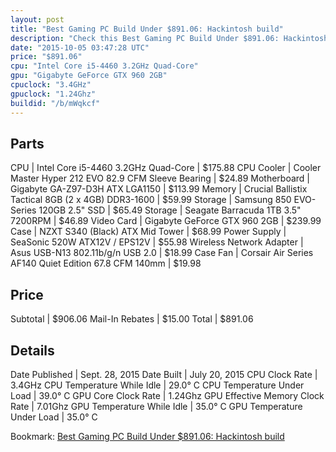 ```yaml
---
layout: post
title: "Best Gaming PC Build Under $891.06: Hackintosh build"
description: "Check this Best Gaming PC Build Under $891.06: Hackintosh build. CPU: Intel Core i5-4460 3.2GHz Quad-Core, CPU Cooler: Cooler Master Hyper 212 EVO 82.9 CFM Sleeve Bearing,"
date: "2015-10-05 03:47:28 UTC"
price: "$891.06"
cpu: "Intel Core i5-4460 3.2GHz Quad-Core"
gpu: "Gigabyte GeForce GTX 960 2GB"
cpuclock: "3.4GHz"
gpuclock: "1.24Ghz"
buildid: "/b/mWqkcf"
---
```


## Parts

CPU | Intel Core i5-4460 3.2GHz Quad-Core | $175.88
CPU Cooler | Cooler Master Hyper 212 EVO 82.9 CFM Sleeve Bearing | $24.89
Motherboard | Gigabyte GA-Z97-D3H ATX LGA1150 | $113.99
Memory | Crucial Ballistix Tactical 8GB (2 x 4GB) DDR3-1600 | $59.99
Storage | Samsung 850 EVO-Series 120GB 2.5" SSD | $65.49
Storage | Seagate Barracuda 1TB 3.5" 7200RPM | $46.89
Video Card | Gigabyte GeForce GTX 960 2GB | $239.99
Case | NZXT S340 (Black) ATX Mid Tower | $68.99
Power Supply | SeaSonic 520W ATX12V / EPS12V | $55.98
Wireless Network Adapter | Asus USB-N13 802.11b/g/n USB 2.0 | $18.99
Case Fan | Corsair Air Series AF140 Quiet Edition 67.8 CFM 140mm | $19.98

## Price

Subtotal | $906.06
Mail-In Rebates | $15.00
Total | $891.06

## Details

Date Published | Sept. 28, 2015
Date Built | July 20, 2015
CPU Clock Rate | 3.4GHz
CPU Temperature While Idle | 29.0° C
CPU Temperature Under Load | 39.0° C
GPU Core Clock Rate | 1.24Ghz
GPU Effective Memory Clock Rate | 7.01Ghz
GPU Temperature While Idle | 35.0° C
GPU Temperature Under Load | 35.0° C

Bookmark: [Best Gaming PC Build Under $891.06: Hackintosh build](http://pcbuilders.github.io/2015/10/05/best-gaming-pc-build-under-891-dollars-dot-06-hackintosh-build/)
